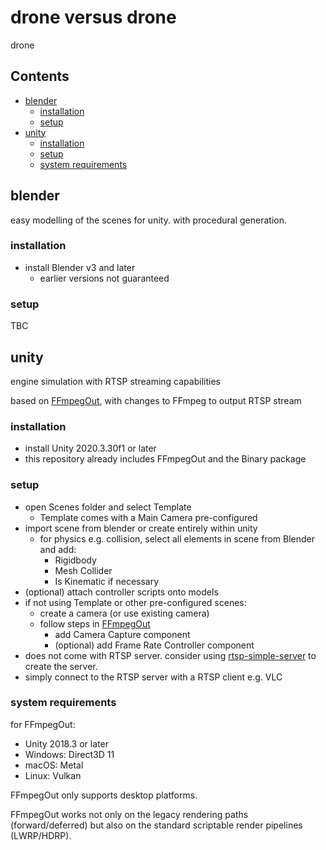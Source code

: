# drone versus drone

drone

## Contents

- [blender](#blender)
    - [installation](#installation)
    - [setup](#setup)
- [unity](#unity)
    - [installation](#installation-1)
    - [setup](#setup-1)
    - [system requirements](#system-requirements)

## blender

easy modelling of the scenes for unity. with procedural generation.

### installation

- install Blender v3 and later
    - earlier versions not guaranteed

### setup

TBC

## unity

engine simulation with RTSP streaming capabilities

based on [FFmpegOut](https://github.com/keijiro/FFmpegOut), with changes to FFmpeg to output RTSP stream

### installation

- install Unity 2020.3.30f1 or later
- this repository already includes FFmpegOut and the Binary package

### setup

- open Scenes folder and select Template
    - Template comes with a Main Camera pre-configured
- import scene from blender or create entirely within unity
    - for physics e.g. collision, select all elements in scene from Blender and add:
        - Rigidbody
        - Mesh Collider
        - Is Kinematic if necessary
- (optional) attach controller scripts onto models
- if not using Template or other pre-configured scenes:
    - create a camera (or use existing camera)
    - follow steps in [FFmpegOut](https://github.com/keijiro/FFmpegOut/blob/master/README.md)
        - add Camera Capture component
        - (optional) add Frame Rate Controller component
- does not come with RTSP server. consider using [rtsp-simple-server](https://github.com/aler9/rtsp-simple-server) to create the server.
- simply connect to the RTSP server with a RTSP client e.g. VLC

### system requirements

for FFmpegOut:

- Unity 2018.3 or later
- Windows: Direct3D 11
- macOS: Metal
- Linux: Vulkan

FFmpegOut only supports desktop platforms.

FFmpegOut works not only on the legacy rendering paths (forward/deferred) but also on the standard scriptable render pipelines (LWRP/HDRP).